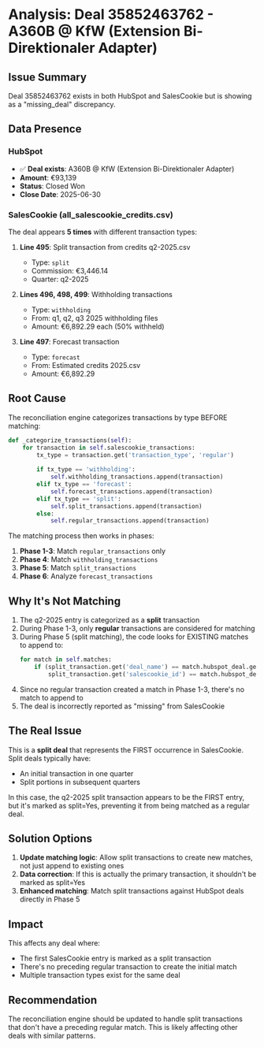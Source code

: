 # Analysis: Deal 35852463762 - A360B @ KfW (Extension Bi-Direktionaler Adapter)

## Issue Summary
Deal 35852463762 exists in both HubSpot and SalesCookie but is showing as a "missing_deal" discrepancy.

## Data Presence

### HubSpot
- ✅ **Deal exists**: A360B @ KfW (Extension Bi-Direktionaler Adapter)
- **Amount**: €93,139
- **Status**: Closed Won
- **Close Date**: 2025-06-30

### SalesCookie (all_salescookie_credits.csv)
The deal appears **5 times** with different transaction types:

1. **Line 495**: Split transaction from credits q2-2025.csv
   - Type: `split`
   - Commission: €3,446.14
   - Quarter: q2-2025

2. **Lines 496, 498, 499**: Withholding transactions 
   - Type: `withholding`
   - From: q1, q2, q3 2025 withholding files
   - Amount: €6,892.29 each (50% withheld)

3. **Line 497**: Forecast transaction
   - Type: `forecast`
   - From: Estimated credits 2025.csv
   - Amount: €6,892.29

## Root Cause

The reconciliation engine categorizes transactions by type BEFORE matching:

```python
def _categorize_transactions(self):
    for transaction in self.salescookie_transactions:
        tx_type = transaction.get('transaction_type', 'regular')
        
        if tx_type == 'withholding':
            self.withholding_transactions.append(transaction)
        elif tx_type == 'forecast':
            self.forecast_transactions.append(transaction)
        elif tx_type == 'split':
            self.split_transactions.append(transaction)
        else:
            self.regular_transactions.append(transaction)
```

The matching process then works in phases:
1. **Phase 1-3**: Match `regular_transactions` only
2. **Phase 4**: Match `withholding_transactions` 
3. **Phase 5**: Match `split_transactions`
4. **Phase 6**: Analyze `forecast_transactions`

## Why It's Not Matching

1. The q2-2025 entry is categorized as a **split** transaction
2. During Phase 1-3, only **regular** transactions are considered for matching
3. During Phase 5 (split matching), the code looks for EXISTING matches to append to:
   ```python
   for match in self.matches:
       if (split_transaction.get('deal_name') == match.hubspot_deal.get('deal_name') or
           split_transaction.get('salescookie_id') == match.hubspot_deal.get('hubspot_id')):
   ```
4. Since no regular transaction created a match in Phase 1-3, there's no match to append to
5. The deal is incorrectly reported as "missing" from SalesCookie

## The Real Issue

This is a **split deal** that represents the FIRST occurrence in SalesCookie. Split deals typically have:
- An initial transaction in one quarter
- Split portions in subsequent quarters

In this case, the q2-2025 split transaction appears to be the FIRST entry, but it's marked as split=Yes, preventing it from being matched as a regular deal.

## Solution Options

1. **Update matching logic**: Allow split transactions to create new matches, not just append to existing ones
2. **Data correction**: If this is actually the primary transaction, it shouldn't be marked as split=Yes
3. **Enhanced matching**: Match split transactions against HubSpot deals directly in Phase 5

## Impact

This affects any deal where:
- The first SalesCookie entry is marked as a split transaction
- There's no preceding regular transaction to create the initial match
- Multiple transaction types exist for the same deal

## Recommendation

The reconciliation engine should be updated to handle split transactions that don't have a preceding regular match. This is likely affecting other deals with similar patterns.